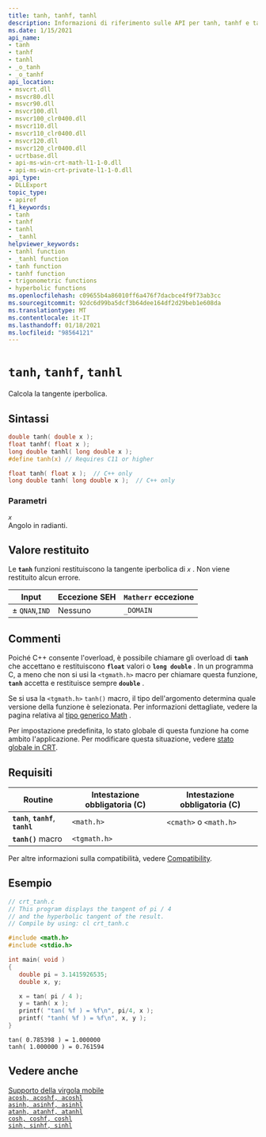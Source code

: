 ```yaml
---
title: tanh, tanhf, tanhl
description: Informazioni di riferimento sulle API per tanh, tanhf e tanhl; che calcola la tangente iperbolica di un valore a virgola mobile.
ms.date: 1/15/2021
api_name:
- tanh
- tanhf
- tanhl
- _o_tanh
- _o_tanhf
api_location:
- msvcrt.dll
- msvcr80.dll
- msvcr90.dll
- msvcr100.dll
- msvcr100_clr0400.dll
- msvcr110.dll
- msvcr110_clr0400.dll
- msvcr120.dll
- msvcr120_clr0400.dll
- ucrtbase.dll
- api-ms-win-crt-math-l1-1-0.dll
- api-ms-win-crt-private-l1-1-0.dll
api_type:
- DLLExport
topic_type:
- apiref
f1_keywords:
- tanh
- tanhf
- tanhl
- _tanhl
helpviewer_keywords:
- tanhl function
- _tanhl function
- tanh function
- tanhf function
- trigonometric functions
- hyperbolic functions
ms.openlocfilehash: c09655b4a86010ff6a476f7dacbce4f9f73ab3cc
ms.sourcegitcommit: 92dc6d99ba5dcf3b64dee164df2d29beb1e608da
ms.translationtype: MT
ms.contentlocale: it-IT
ms.lasthandoff: 01/18/2021
ms.locfileid: "98564121"
---
```

# <a name="tanh-tanhf-tanhl"></a>`tanh`, `tanhf`, `tanhl`

Calcola la tangente iperbolica.

## <a name="syntax"></a>Sintassi

```C
double tanh( double x );
float tanhf( float x );
long double tanhl( long double x );
#define tanh(x) // Requires C11 or higher
```

```cpp
float tanh( float x );  // C++ only
long double tanh( long double x );  // C++ only
```

### <a name="parameters"></a>Parametri

*`x`*\
Angolo in radianti.

## <a name="return-value"></a>Valore restituito

Le **`tanh`** funzioni restituiscono la tangente iperbolica di *`x`* . Non viene restituito alcun errore.

|Input|Eccezione SEH|**`Matherr`** eccezione|
|-----------|-------------------|-------------------------|
|± `QNAN`,`IND`|Nessuno|`_DOMAIN`|

## <a name="remarks"></a>Commenti

Poiché C++ consente l'overload, è possibile chiamare gli overload di **`tanh`** che accettano e restituiscono **`float`** valori o **`long double`** . In un programma C, a meno che non si usi la `<tgmath.h>` macro per chiamare questa funzione, **`tanh`** accetta e restituisce sempre **`double`** .

Se si usa la `<tgmath.h>` `tanh()` macro, il tipo dell'argomento determina quale versione della funzione è selezionata. Per informazioni dettagliate, vedere la pagina relativa al [tipo generico Math](../../c-runtime-library/tgmath.md) .

Per impostazione predefinita, lo stato globale di questa funzione ha come ambito l'applicazione. Per modificare questa situazione, vedere [stato globale in CRT](../global-state.md).

## <a name="requirements"></a>Requisiti

|Routine|Intestazione obbligatoria (C)|Intestazione obbligatoria (C)|
|-------------|---------------------|-|
|**`tanh`**, **`tanhf`**, **`tanhl`**|`<math.h>`|`<cmath>` o `<math.h>`|
|**`tanh()`** macro | `<tgmath.h>` ||

Per altre informazioni sulla compatibilità, vedere [Compatibility](../../c-runtime-library/compatibility.md).

## <a name="example"></a>Esempio

```C
// crt_tanh.c
// This program displays the tangent of pi / 4
// and the hyperbolic tangent of the result.
// Compile by using: cl crt_tanh.c

#include <math.h>
#include <stdio.h>

int main( void )
{
   double pi = 3.1415926535;
   double x, y;

   x = tan( pi / 4 );
   y = tanh( x );
   printf( "tan( %f ) = %f\n", pi/4, x );
   printf( "tanh( %f ) = %f\n", x, y );
}
```

```Output
tan( 0.785398 ) = 1.000000
tanh( 1.000000 ) = 0.761594
```

## <a name="see-also"></a>Vedere anche

[Supporto della virgola mobile](../../c-runtime-library/floating-point-support.md)\
[`acosh, acoshf, acoshl`](acosh-acoshf-acoshl.md)\
[`asinh, asinhf, asinhl`](asinh-asinhf-asinhl.md)\
[`atanh, atanhf, atanhl`](atanh-atanhf-atanhl.md)\
[`cosh, coshf, coshl`](cosh-coshf-coshl.md)\
[`sinh, sinhf, sinhl`](sinh-sinhf-sinhl.md)